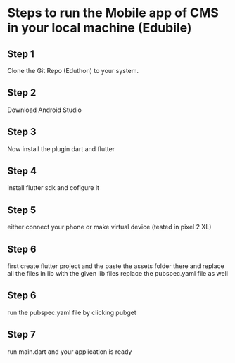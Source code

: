# Steps to run the Mobile app of CMS in your local machine (Edubile)

## Step 1
Clone the Git Repo (Eduthon) to your system.

## Step 2 
Download Android Studio

## Step 3
Now install the plugin dart and flutter

## Step 4
install flutter sdk and cofigure it 

## Step 5
either connect your phone or make virtual device (tested in pixel 2 XL)

## Step 6
first create flutter project and the paste the assets folder there and replace all the files in lib with the given lib files replace the pubspec.yaml file as well

## Step 6
run the pubspec.yaml file by clicking pubget

## Step 7
run main.dart and your application is ready
